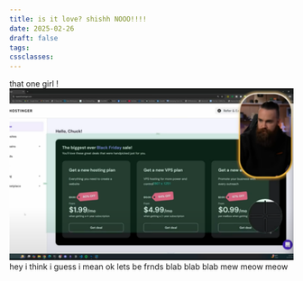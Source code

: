 ```yaml
---
title: is it love? shishh NOOO!!!!
date: 2025-02-26
draft: false
tags: 
cssclasses:
---
```

that one girl
!![Image Description](/images/Pasted%20image%2020250226113911.png)hey i think i guess i mean ok lets be frnds blab
blab blab mew meow meow